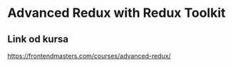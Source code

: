 # Advanced Redux with Redux Toolkit

## Link od kursa

https://frontendmasters.com/courses/advanced-redux/
